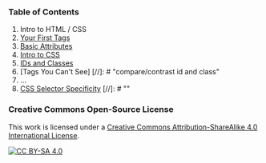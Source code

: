 ### Table of Contents

1. Intro to HTML / CSS
  1. [Your First Tags](https://github.com/Techtonica/curriculum/blob/master/html/your-first-tags.md)
  1. [Basic Attributes](https://github.com/Techtonica/curriculum/blob/master/html/basic-attributes.md)
  1. [Intro to CSS](https://github.com/Techtonica/curriculum/blob/master/html/intro-to-css.md)
  1. [IDs and Classes](https://github.com/Techtonica/curriculum/blob/master/html/ids-and-classes.md) 
  1. [Tags You Can't See] [//]: # "compare/contrast id and class"
  1. ...
  1. [CSS Selector Specificity](https://github.com/Techtonica/curriculum/blob/master/html/css-selector-specificity.md) [//]: # ""

### Creative Commons Open-Source License
This work is licensed under a [Creative Commons Attribution-ShareAlike 4.0 International License](https://creativecommons.org/licenses/by-sa/4.0/legalcode).

[![CC BY-SA 4.0](https://i.creativecommons.org/l/by-sa/4.0/88x31.png)](https://creativecommons.org/licenses/by-sa/4.0/legalcode)
